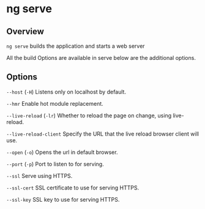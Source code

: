 <!-- Links in /docs/documentation should NOT have `.md` at the end, because they end up in our wiki at release. -->

# ng serve

## Overview
`ng serve` builds the application and starts a web server

All the build Options are available in serve below are the additional options.

## Options
`--host` (`-H`) Listens only on localhost by default.

`--hmr` Enable hot module replacement.

`--live-reload` (`-lr`) Whether to reload the page on change, using live-reload.

`--live-reload-client` Specify the URL that the live reload browser client will use.

`--open` (`-o`) Opens the url in default browser.

`--port` (`-p`) Port to listen to for serving.

`--ssl`  Serve using HTTPS.

`--ssl-cert` SSL certificate to use for serving HTTPS.

`--ssl-key` SSL key to use for serving HTTPS.